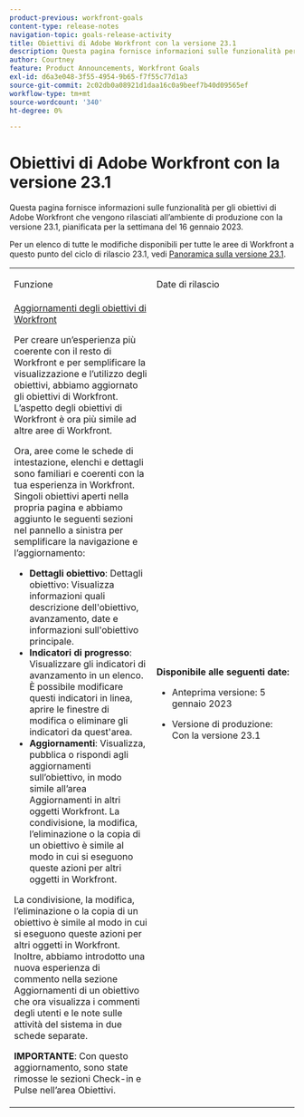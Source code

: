 ```yaml
---
product-previous: workfront-goals
content-type: release-notes
navigation-topic: goals-release-activity
title: Obiettivi di Adobe Workfront con la versione 23.1
description: Questa pagina fornisce informazioni sulle funzionalità per gli obiettivi di Adobe Workfront nella nuova esperienza Adobe Workfront che viene rilasciata all’ambiente di produzione con la versione 23.1.
author: Courtney
feature: Product Announcements, Workfront Goals
exl-id: d6a3e048-3f55-4954-9b65-f7f55c77d1a3
source-git-commit: 2c02db0a08921d1daa16c0a9beef7b40d09565ef
workflow-type: tm+mt
source-wordcount: '340'
ht-degree: 0%

---
```


# Obiettivi di Adobe Workfront con la versione 23.1

Questa pagina fornisce informazioni sulle funzionalità per gli obiettivi di Adobe Workfront che vengono rilasciati all’ambiente di produzione con la versione 23.1, pianificata per la settimana del 16 gennaio 2023.

Per un elenco di tutte le modifiche disponibili per tutte le aree di Workfront a questo punto del ciclo di rilascio 23.1, vedi [Panoramica sulla versione 23.1](/help/quicksilver/product-announcements/product-releases/23.1-release-activity/23-1-release-overview.md).

<table>
            <col style="width: 50%;" />
            <col style="width: 50%;" />
            <tbody>
                <tr>
                    <td>
                        <p><span class="bold">Funzione</span>
                        </p>
                    </td>
                    <td>
                        <p><span class="bold">Date di rilascio</span>
                        </p>
                    </td>
                </tr>
                <tr>
                    <td>
                        <a href="/help/quicksilver/product-announcements/product-releases/goals-release-activity/goals-23-1-release/goals-jan.md">Aggiornamenti degli obiettivi di Workfront</a></p>
                        <p>Per creare un’esperienza più coerente con il resto di Workfront e per semplificare la visualizzazione e l’utilizzo degli obiettivi, abbiamo aggiornato gli obiettivi di Workfront. L’aspetto degli obiettivi di Workfront è ora più simile ad altre aree di Workfront. </p>
                        <p>Ora, aree come le schede di intestazione, elenchi e dettagli sono familiari e coerenti con la tua esperienza in Workfront.
Singoli obiettivi aperti nella propria pagina e abbiamo aggiunto le seguenti sezioni nel pannello a sinistra per semplificare la navigazione e l’aggiornamento:</p>
                        <ul>
                        <li><b>Dettagli obiettivo</b>: Dettagli obiettivo: Visualizza informazioni quali descrizione dell'obiettivo, avanzamento, date e informazioni sull'obiettivo principale.</li>
                        <li><b>Indicatori di progresso</b>: Visualizzare gli indicatori di avanzamento in un elenco. È possibile modificare questi indicatori in linea, aprire le finestre di modifica o eliminare gli indicatori da quest'area.</li>
                        <li><b>Aggiornamenti</b>: Visualizza, pubblica o rispondi agli aggiornamenti sull’obiettivo, in modo simile all’area Aggiornamenti in altri oggetti Workfront. 
La condivisione, la modifica, l’eliminazione o la copia di un obiettivo è simile al modo in cui si eseguono queste azioni per altri oggetti in Workfront.</li>    
                        </ul>
                        </p>
                        <p>La condivisione, la modifica, l’eliminazione o la copia di un obiettivo è simile al modo in cui si eseguono queste azioni per altri oggetti in Workfront.
Inoltre, abbiamo introdotto una nuova esperienza di commento nella sezione Aggiornamenti di un obiettivo che ora visualizza i commenti degli utenti e le note sulle attività del sistema in due schede separate.</p>
                        <p><b>IMPORTANTE</b>: Con questo aggiornamento, sono state rimosse le sezioni Check-in e Pulse nell’area Obiettivi. </p>
                    </td>
                    <td><p><b>Disponibile alle seguenti date:</b></p>
                     <p>
                        </p>
                        <ul>
                            <li>
                                <p>Anteprima versione: 5 gennaio 2023<br /></p>
                            </li>
                            <li>
                                <p>Versione di produzione: Con la versione 23.1</p>
                            </li>
                        </ul>
                    </td>
                </tr>
            </tbody>
        </table>
